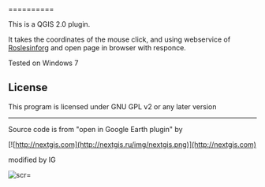 ==========

This is a QGIS 2.0 plugin.

It takes the coordinates of the mouse click, and using webservice of [Roslesinforg](http://geoportal.roslesinforg.ru:8080) and open page in browser with responce.

Tested on Windows 7

License
-------------
This program is licensed under GNU GPL v2 or any later version


----------
Source code is from "open in Google Earth plugin" by 

[![http://nextgis.com](http://nextgis.ru/img/nextgis.png)](http://nextgis.com)

modified by IG

![scr](https://IgorGlushkov@github.com/IgorGlushkov/Arenda_info/blob/master/scr.png)=